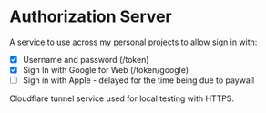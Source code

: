 # Authorization Server

A service to use across my personal projects to allow sign in with:
- [x] Username and password (/token)
- [x] Sign In with Google for Web (/token/google)
- [ ] Sign in with Apple - delayed for the time being due to paywall

Cloudflare tunnel service used for local testing with HTTPS.
